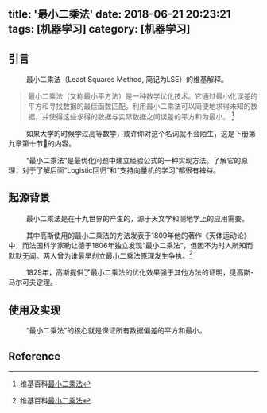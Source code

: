 title: '最小二乘法'
date: 2018-06-21 20:23:21
tags: [机器学习]
category: [机器学习]
---

## 引言

&emsp; &emsp; 最小二乘法（Least Squares Method, 简记为LSE）的维基解释。 

>最小二乘法（又称最小平方法）是一种数学优化技术。它通过最小化误差的平方和寻找数据的最佳函数匹配。利用最小二乘法可以简便地求得未知的数据，并使得这些求得的数据与实际数据之间误差的平方和为最小。 [^1]

&emsp; &emsp; 如果大学的时候学过高等数学，或许你对这个名词就不会陌生，这是下册第九章第十节的内容。

&emsp; &emsp; “最小二乘法”是最优化问题中建立经验公式的一种实现方法。了解它的原理，对于了解后面“Logistic回归”和“支持向量机的学习”都很有裨益。

## 起源背景

&emsp; &emsp; 最小二乘法是在十九世界的产生的，源于天文学和测地学上的应用需要。

&emsp; &emsp; 其中高斯使用的最小二乘法的方法发表于1809年他的著作《天体运动论》中，而法国科学家勒让德于1806年独立发现“最小二乘法”，但因不为时人所知而默默无闻。两人曾为谁最早创立最小二乘法原理发生争执。[^1]

&emsp; &emsp; 1829年，高斯提供了最小二乘法的优化效果强于其他方法的证明，见高斯-马尔可夫定理。

## 使用及实现

&emsp; &emsp; “最小二乘法”的核心就是保证所有数据偏差的平方和最小。


## Reference

[^1]: 维基百科[最小二乘法](https://zh.wikipedia.org/wiki/%E6%9C%80%E5%B0%8F%E4%BA%8C%E4%B9%98%E6%B3%95)
